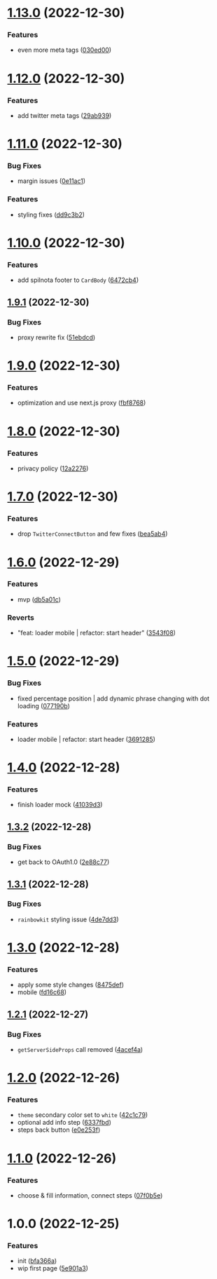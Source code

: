 # [1.13.0](https://github.com/spilnota-xyz/eve-frontend/compare/v1.12.0...v1.13.0) (2022-12-30)


### Features

* even more meta tags ([030ed00](https://github.com/spilnota-xyz/eve-frontend/commit/030ed0024c8e05b451dd43a82bf2e4a7350b9c18))

# [1.12.0](https://github.com/spilnota-xyz/eve-frontend/compare/v1.11.0...v1.12.0) (2022-12-30)


### Features

* add twitter meta tags ([29ab939](https://github.com/spilnota-xyz/eve-frontend/commit/29ab9393bd944b961aae79ffd2f637d0ac7933ab))

# [1.11.0](https://github.com/spilnota-xyz/eve-frontend/compare/v1.10.0...v1.11.0) (2022-12-30)


### Bug Fixes

* margin issues ([0e11ac1](https://github.com/spilnota-xyz/eve-frontend/commit/0e11ac116f9aa420eede5b2ab9fd001d2dceba01))


### Features

* styling fixes ([dd9c3b2](https://github.com/spilnota-xyz/eve-frontend/commit/dd9c3b2bbe0653f000ae184db50ed87f18b0a7f7))

# [1.10.0](https://github.com/spilnota-xyz/eve-frontend/compare/v1.9.1...v1.10.0) (2022-12-30)


### Features

* add spilnota footer to `CardBody` ([6472cb4](https://github.com/spilnota-xyz/eve-frontend/commit/6472cb49a9abe8cbd87763e8c2f273c664b7a6f9))

## [1.9.1](https://github.com/spilnota-xyz/eve-frontend/compare/v1.9.0...v1.9.1) (2022-12-30)


### Bug Fixes

* proxy rewrite fix ([51ebdcd](https://github.com/spilnota-xyz/eve-frontend/commit/51ebdcd4be80ffdeaa13157dc23d2eb8cc9bcb94))

# [1.9.0](https://github.com/spilnota-xyz/eve-frontend/compare/v1.8.0...v1.9.0) (2022-12-30)


### Features

* optimization and use next.js proxy ([fbf8768](https://github.com/spilnota-xyz/eve-frontend/commit/fbf87684b87d88d2407861371b51cf761382ad78))

# [1.8.0](https://github.com/spilnota-xyz/eve-frontend/compare/v1.7.0...v1.8.0) (2022-12-30)


### Features

* privacy policy ([12a2276](https://github.com/spilnota-xyz/eve-frontend/commit/12a2276346267980fb271e3be1586b35c1f8a8a7))

# [1.7.0](https://github.com/spilnota-xyz/eve-frontend/compare/v1.6.0...v1.7.0) (2022-12-30)


### Features

* drop `TwitterConnectButton` and few fixes ([bea5ab4](https://github.com/spilnota-xyz/eve-frontend/commit/bea5ab46002f4cbecdb1fc3e65fbfbcaea24f5d2))

# [1.6.0](https://github.com/spilnota-xyz/eve-frontend/compare/v1.5.0...v1.6.0) (2022-12-29)


### Features

* mvp ([db5a01c](https://github.com/spilnota-xyz/eve-frontend/commit/db5a01c849c7d6ce03d20156b9a7f38fea94846b))


### Reverts

* "feat: loader mobile | refactor: start header" ([3543f08](https://github.com/spilnota-xyz/eve-frontend/commit/3543f08111f81289aa393b08f42ad3f04cc5d0b1))

# [1.5.0](https://github.com/spilnota-xyz/eve-frontend/compare/v1.4.0...v1.5.0) (2022-12-29)


### Bug Fixes

* fixed percentage position | add dynamic phrase changing with dot loading ([077190b](https://github.com/spilnota-xyz/eve-frontend/commit/077190bf0c3bb7113b7eb5b82c2c578c41bf1091))


### Features

* loader mobile | refactor: start header ([3691285](https://github.com/spilnota-xyz/eve-frontend/commit/3691285a8d4fe4346de4a2ec7ab51550bf1f585b))

# [1.4.0](https://github.com/spilnota-xyz/eve-frontend/compare/v1.3.2...v1.4.0) (2022-12-28)


### Features

* finish loader mock ([41039d3](https://github.com/spilnota-xyz/eve-frontend/commit/41039d33b597479090394df7d573a605af07de2a))

## [1.3.2](https://github.com/spilnota-xyz/eve-frontend/compare/v1.3.1...v1.3.2) (2022-12-28)


### Bug Fixes

* get back to OAuth1.0 ([2e88c77](https://github.com/spilnota-xyz/eve-frontend/commit/2e88c77e0445bdc90128654086ba887c56c0b75a))

## [1.3.1](https://github.com/spilnota-xyz/eve-frontend/compare/v1.3.0...v1.3.1) (2022-12-28)


### Bug Fixes

* `rainbowkit` styling issue ([4de7dd3](https://github.com/spilnota-xyz/eve-frontend/commit/4de7dd3e5b93e427c8529a6132f53dfb859f0024))

# [1.3.0](https://github.com/spilnota-xyz/eve-frontend/compare/v1.2.1...v1.3.0) (2022-12-28)


### Features

* apply some style changes ([8475def](https://github.com/spilnota-xyz/eve-frontend/commit/8475def9d9f8456d37cad31a8bc3b6e31abb9212))
* mobile ([fd16c68](https://github.com/spilnota-xyz/eve-frontend/commit/fd16c68e40a1f400190c05f99e1598ababc84f46))

## [1.2.1](https://github.com/spilnota-xyz/eve-frontend/compare/v1.2.0...v1.2.1) (2022-12-27)


### Bug Fixes

* `getServerSideProps` call removed ([4acef4a](https://github.com/spilnota-xyz/eve-frontend/commit/4acef4a56a37b5678c62f342a665c8de17b170ad))

# [1.2.0](https://github.com/spilnota-xyz/eve-frontend/compare/v1.1.0...v1.2.0) (2022-12-26)


### Features

* `theme` secondary color set to `white` ([42c1c79](https://github.com/spilnota-xyz/eve-frontend/commit/42c1c7995929368da3d540f0bc35b83e1cdaa0ce))
* optional add info step ([6337fbd](https://github.com/spilnota-xyz/eve-frontend/commit/6337fbdba240201f3877b57467bbae2d27f999c5))
* steps back button ([e0e253f](https://github.com/spilnota-xyz/eve-frontend/commit/e0e253f7852c0baaa821fb417cc0e74dcc7af700))

# [1.1.0](https://github.com/spilnota-xyz/eve-frontend/compare/v1.0.0...v1.1.0) (2022-12-26)


### Features

* choose & fill information, connect steps ([07f0b5e](https://github.com/spilnota-xyz/eve-frontend/commit/07f0b5e8278b127da354715811b435d6b20c0f28))

# 1.0.0 (2022-12-25)


### Features

* init ([bfa366a](https://github.com/spilnota-xyz/eve-frontend/commit/bfa366a0ca3bf1fdfd357be26a6f2a40fb51869b))
* wip first page ([5e901a3](https://github.com/spilnota-xyz/eve-frontend/commit/5e901a3d2c11082685287ca5204942fc0d518f3e))
